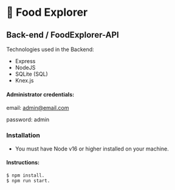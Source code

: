 # :fork_and_knife: Food Explorer
## Back-end / FoodExplorer-API

Technologies used in the Backend:
- Express
- NodeJS
- SQLite (SQL)
- Knex.js

#### Administrator credentials:
email: admin@email.com

password: admin

### Installation

- You must have Node v16 or higher installed on your machine.

#### Instructions:

```
$ npm install.
$ npm run start.
```
